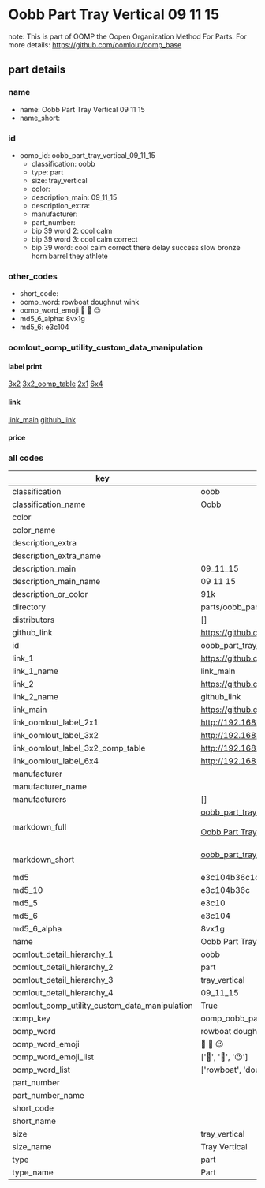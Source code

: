 # Oobb Part Tray Vertical 09 11 15  

note: This is part of OOMP the Oopen Organization Method For Parts. For more details: https://github.com/oomlout/oomp_base

##  part details





### name
* name: Oobb Part Tray Vertical 09 11 15
* name_short: 
### id
* oomp_id: oobb_part_tray_vertical_09_11_15
  * classification: oobb
  * type: part
  * size: tray_vertical
  * color: 
  * description_main: 09_11_15
  * description_extra: 
  * manufacturer: 
  * part_number: 
  * bip 39 word 2: cool calm
  * bip 39 word 3: cool calm correct
  * bip 39 word: cool calm correct there delay success slow bronze horn barrel they athlete

### other_codes
* short_code: 
* oomp_word: rowboat doughnut wink
* oomp_word_emoji :rowboat: :doughnut: :wink:
* md5_6_alpha: 8vx1g
* md5_6: e3c104






### oomlout_oomp_utility_custom_data_manipulation
#### label print
[3x2](http://192.168.1.245:1112/?label=oomp%208vx1g)
[3x2_oomp_table](http://192.168.1.107:1112/?label=oomp%208vx1g)
[2x1](http://192.168.1.242:1112/?label=oomp%208vx1g)
[6x4](http://192.168.1.55:1112/?label=oomp%208vx1g)    

#### link

[link_main](https://github.com/oomlout/oomlout_oomp_current_version_messy/tree/main/parts/oobb_part_tray_vertical_09_11_15) [github_link](https://github.com/oomlout/oomlout_oomp_part_src/tree/main/parts/oobb_part_tray_vertical_09_11_15)                             

#### price







### all codes 
| key | value |  
| --- | --- |  
| classification | oobb |  
| classification_name | Oobb |  
| color |  |  
| color_name |  |  
| description_extra |  |  
| description_extra_name |  |  
| description_main | 09_11_15 |  
| description_main_name | 09 11 15 |  
| description_or_color | 91k |  
| directory | parts/oobb_part_tray_vertical_09_11_15 |  
| distributors | [] |  
| github_link | https://github.com/oomlout/oomlout_oomp_part_src/tree/main/parts/oobb_part_tray_vertical_09_11_15 |  
| id | oobb_part_tray_vertical_09_11_15 |  
| link_1 | https://github.com/oomlout/oomlout_oomp_current_version_messy/tree/main/parts/oobb_part_tray_vertical_09_11_15 |  
| link_1_name | link_main |  
| link_2 | https://github.com/oomlout/oomlout_oomp_part_src/tree/main/parts/oobb_part_tray_vertical_09_11_15 |  
| link_2_name | github_link |  
| link_main | https://github.com/oomlout/oomlout_oomp_current_version_messy/tree/main/parts/oobb_part_tray_vertical_09_11_15 |  
| link_oomlout_label_2x1 | http://192.168.1.242:1112/?label=oomp%208vx1g |  
| link_oomlout_label_3x2 | http://192.168.1.245:1112/?label=oomp%208vx1g |  
| link_oomlout_label_3x2_oomp_table | http://192.168.1.107:1112/?label=oomp%208vx1g |  
| link_oomlout_label_6x4 | http://192.168.1.55:1112/?label=oomp%208vx1g |  
| manufacturer |  |  
| manufacturer_name |  |  
| manufacturers | [] |  
| markdown_full | [oobb_part_tray_vertical_09_11_15](https://github.com/oomlout/oomlout_oomp_current_version_messy/tree/main/parts/oobb_part_tray_vertical_09_11_15)<br>[](https://github.com/oomlout/oomlout_oomp_current_version_messy/tree/main/parts/oobb_part_tray_vertical_09_11_15)<br>[Oobb Part Tray Vertical 09 11 15](https://github.com/oomlout/oomlout_oomp_current_version_messy/tree/main/parts/oobb_part_tray_vertical_09_11_15)<br><br> |  
| markdown_short | [oobb_part_tray_vertical_09_11_15](https://github.com/oomlout/oomlout_oomp_current_version_messy/tree/main/parts/oobb_part_tray_vertical_09_11_15)<br><br> |  
| md5 | e3c104b36c1cb987611cfe066108217e |  
| md5_10 | e3c104b36c |  
| md5_5 | e3c10 |  
| md5_6 | e3c104 |  
| md5_6_alpha | 8vx1g |  
| name | Oobb Part Tray Vertical 09 11 15 |  
| oomlout_detail_hierarchy_1 | oobb |  
| oomlout_detail_hierarchy_2 | part |  
| oomlout_detail_hierarchy_3 | tray_vertical |  
| oomlout_detail_hierarchy_4 | 09_11_15 |  
| oomlout_oomp_utility_custom_data_manipulation | True |  
| oomp_key | oomp_oobb_part_tray_vertical_09_11_15 |  
| oomp_word | rowboat doughnut wink |  
| oomp_word_emoji | :rowboat: :doughnut: :wink: |  
| oomp_word_emoji_list | [':rowboat:', ':doughnut:', ':wink:'] |  
| oomp_word_list | ['rowboat', 'doughnut', 'wink'] |  
| part_number |  |  
| part_number_name |  |  
| short_code |  |  
| short_name |  |  
| size | tray_vertical |  
| size_name | Tray Vertical |  
| type | part |  
| type_name | Part |  
